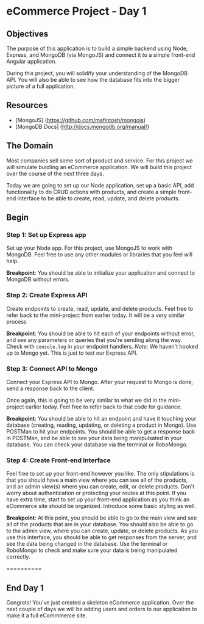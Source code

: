 eCommerce Project - Day 1
=================

## Objectives

The purpose of this application is to build a simple backend using Node, Express, and MongoDB (via MongoJS) and connect it to a simple front-end Angular application.

During this project, you will solidify your understanding of the MongoDB API.  You will also be able to see how the database fits into the bigger picture of a full application.


## Resources

* [MongoJS] (https://github.com/mafintosh/mongojs)
* [MongoDB Docs] (http://docs.mongodb.org/manual/)


## The Domain

Most companies sell some sort of product and service. For this project we will simulate buidling an eCommerce application.  We will build this project over the course of the next three days.

Today we are going to set up our Node application, set up a basic API, add functionality to do CRUD actions with products, and create a simple front-end interface to be able to create, read, update, and delete products.

## Begin

### Step 1: Set up Express app

Set up your Node app. For this project, use MongoJS to work with MongoDB. Feel free to use any other modules or libraries that you feel will help.

**Breakpoint**: You should be able to initialize your application and connect to MongoDB without errors.

### Step 2: Create Express API

Create endpoints to create, read, update, and delete products.  Feel free to refer back to the mini-project from earlier today.  It will be a very similar process

**Breakpoint**: You should be able to hit each of your endpoints without error, and see any parameters or queries that you're sending along the way.  Check with `console.log` in your endpoint handlers. *Note*: We haven't hooked up to Mongo yet.  This is just to test our Express API.

### Step 3: Connect API to Mongo

Connect your Express API to Mongo. After your request to Mongo is done, send a response back to the client.

Once again, this is going to be very similar to what we did in the mini-project earlier today.  Feel free to refer back to that code for guidance.

**Breakpoint**: You should be able to hit an endpoint and have it touching your database (creating, reading, updating, or deleting a product in Mongo).  Use POSTMan to hit your endpoints.  You should be able to get a response back in POSTMan, and be able to see your data being manipulsated in your database.  You can check your database via the terminal or RoboMongo.

### Step 4: Create Front-end Interface

Feel free to set up your front-end however you like.  The only stipulations is that you should have a main view where you can see all of the products, and an admin view(s) where you can create, edit, or delete products.  Don't worry about authentication or protecting your routes at this point.  If you have extra time, start to set up your front-end application as you think an eCommerce site should be organized.  Introduce some basic styling as well.

**Breakpoint**: At this point, you should be able to go to the main view and see all of the products that are in your database.  You should also be able to go to the admin view, where you can create, update, or delete products.  As you use this interface, you should be able to get responses from the server, and see the data being changed in the database.  Use the terminal or RoboMongo to check and make sure your data is being manipulated correctly.

==========

## End Day 1

Congrats!  You've just created a skeleton eCommerce application.  Over the next couple of days we will be adding users and orders to our application to make it a full eCommmerce site.
